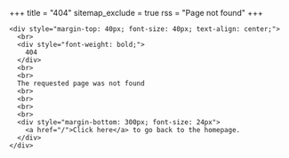 +++
title = "404"
sitemap_exclude = true
rss = "Page not found"
+++

~~~
<div style="margin-top: 40px; font-size: 40px; text-align: center;">
  <br>
  <div style="font-weight: bold;">
    404
  </div>
  <br>
  <br>
  The requested page was not found
  <br>
  <br>
  <br>
  <br>
  <div style="margin-bottom: 300px; font-size: 24px">
    <a href="/">Click here</a> to go back to the homepage.
  </div>
</div>
~~~

